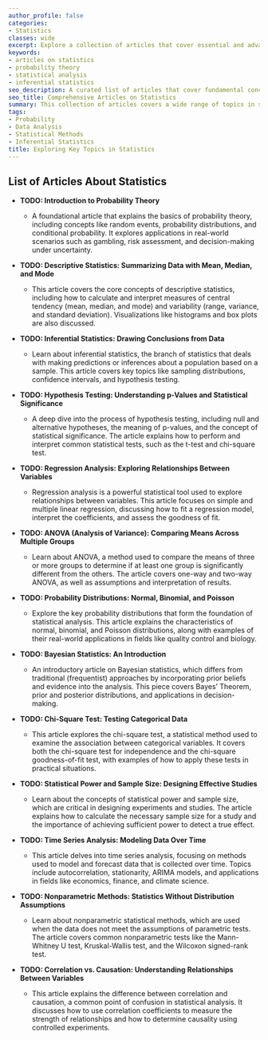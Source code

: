 ```yaml
---
author_profile: false
categories:
- Statistics
classes: wide
excerpt: Explore a collection of articles that cover essential and advanced statistical concepts. From probability distributions to hypothesis testing, this list provides insights into core statistical topics.
keywords:
- articles on statistics
- probability theory
- statistical analysis
- inferential statistics
seo_description: A curated list of articles that cover fundamental concepts and advanced topics in statistics, including probability theory, hypothesis testing, regression analysis, and more.
seo_title: Comprehensive Articles on Statistics
summary: This collection of articles covers a wide range of topics in statistics, from fundamental concepts like probability and distributions to advanced topics like regression analysis and machine learning. Each article delves into different statistical methods, providing insights for students, researchers, and professionals.
tags:
- Probability
- Data Analysis
- Statistical Methods
- Inferential Statistics
title: Exploring Key Topics in Statistics
---
```


## List of Articles About Statistics

- **TODO: Introduction to Probability Theory**
   - A foundational article that explains the basics of probability theory, including concepts like random events, probability distributions, and conditional probability. It explores applications in real-world scenarios such as gambling, risk assessment, and decision-making under uncertainty.

- **TODO: Descriptive Statistics: Summarizing Data with Mean, Median, and Mode**
   - This article covers the core concepts of descriptive statistics, including how to calculate and interpret measures of central tendency (mean, median, and mode) and variability (range, variance, and standard deviation). Visualizations like histograms and box plots are also discussed.

- **TODO: Inferential Statistics: Drawing Conclusions from Data**
   - Learn about inferential statistics, the branch of statistics that deals with making predictions or inferences about a population based on a sample. This article covers key topics like sampling distributions, confidence intervals, and hypothesis testing.

- **TODO: Hypothesis Testing: Understanding p-Values and Statistical Significance**
   - A deep dive into the process of hypothesis testing, including null and alternative hypotheses, the meaning of p-values, and the concept of statistical significance. The article explains how to perform and interpret common statistical tests, such as the t-test and chi-square test.

- **TODO: Regression Analysis: Exploring Relationships Between Variables**
   - Regression analysis is a powerful statistical tool used to explore relationships between variables. This article focuses on simple and multiple linear regression, discussing how to fit a regression model, interpret the coefficients, and assess the goodness of fit.

- **TODO: ANOVA (Analysis of Variance): Comparing Means Across Multiple Groups**
   - Learn about ANOVA, a method used to compare the means of three or more groups to determine if at least one group is significantly different from the others. The article covers one-way and two-way ANOVA, as well as assumptions and interpretation of results.

- **TODO: Probability Distributions: Normal, Binomial, and Poisson**
   - Explore the key probability distributions that form the foundation of statistical analysis. This article explains the characteristics of normal, binomial, and Poisson distributions, along with examples of their real-world applications in fields like quality control and biology.

- **TODO: Bayesian Statistics: An Introduction**
   - An introductory article on Bayesian statistics, which differs from traditional (frequentist) approaches by incorporating prior beliefs and evidence into the analysis. This piece covers Bayes’ Theorem, prior and posterior distributions, and applications in decision-making.

- **TODO: Chi-Square Test: Testing Categorical Data**
   - This article explores the chi-square test, a statistical method used to examine the association between categorical variables. It covers both the chi-square test for independence and the chi-square goodness-of-fit test, with examples of how to apply these tests in practical situations.

- **TODO: Statistical Power and Sample Size: Designing Effective Studies**
   - Learn about the concepts of statistical power and sample size, which are critical in designing experiments and studies. The article explains how to calculate the necessary sample size for a study and the importance of achieving sufficient power to detect a true effect.

- **TODO: Time Series Analysis: Modeling Data Over Time**
   - This article delves into time series analysis, focusing on methods used to model and forecast data that is collected over time. Topics include autocorrelation, stationarity, ARIMA models, and applications in fields like economics, finance, and climate science.

- **TODO: Nonparametric Methods: Statistics Without Distribution Assumptions**
   - Learn about nonparametric statistical methods, which are used when the data does not meet the assumptions of parametric tests. The article covers common nonparametric tests like the Mann-Whitney U test, Kruskal-Wallis test, and the Wilcoxon signed-rank test.

- **TODO: Correlation vs. Causation: Understanding Relationships Between Variables**
   - This article explains the difference between correlation and causation, a common point of confusion in statistical analysis. It discusses how to use correlation coefficients to measure the strength of relationships and how to determine causality using controlled experiments.


